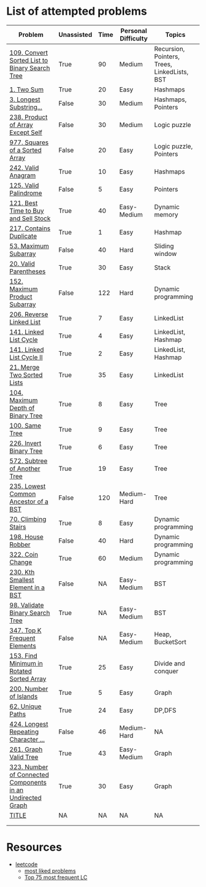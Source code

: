 # List of attempted problems
| Problem                                                                                                                        | Unassisted |   Time  | Personal Difficulty | Topics                                       |
|--------------------------------------------------------------------------------------------------------------------------------|------------|---------|---------------------|----------------------------------------------|
| [ 109. Convert Sorted List to Binary Search Tree ]( https://leetcode.com/problems/convert-sorted-list-to-binary-search-tree/ ) | True       |   90    | Medium              | Recursion, Pointers, Trees, LinkedLists, BST |
| [ 1. Two Sum ](https://leetcode.com/problems/two-sum/)                                                                         | True       |   20    | Easy                | Hashmaps                                     |
| [ 3. Longest Substring... ](https://leetcode.com/problems/longest-substring-without-repeating-characters/)                     | False      |   30    | Medium              | Hashmaps, Pointers                           |
| [ 238. Product of Array Except Self ](https://leetcode.com/problems/product-of-array-except-self/)                             | False      |   30    | Medium              | Logic puzzle                                 |
| [ 977. Squares of a Sorted Array ](https://leetcode.com/problems/squares-of-a-sorted-array/)                                   | False      |   20    | Easy                | Logic puzzle, Pointers                       |
| [ 242. Valid Anagram ](https://leetcode.com/problems/valid-anagram/)                                                           | True       |   10    | Easy                | Hashmaps                                     |
| [ 125. Valid Palindrome ](https://leetcode.com/problems/valid-palindrome/)                                                     | False      |    5    | Easy                | Pointers                                     |
| [ 121. Best Time to Buy and Sell Stock ](https://leetcode.com/problems/best-time-to-buy-and-sell-stock/)                       | True       |   40    | Easy-Medium         | Dynamic memory                               |
| [ 217. Contains Duplicate ](https://leetcode.com/problems/contains-duplicate/)                                                 | True       |    1    | Easy                | Hashmap                                      |
| [ 53. Maximum Subarray ](https://leetcode.com/problems/maximum-subarray/)                                                      | False      |   40    | Hard                | Sliding window                               |
| [ 20. Valid Parentheses ](https://leetcode.com/problems/valid-parentheses/)                                                    | True       |   30    | Easy                | Stack                                        |
| [ 152. Maximum Product Subarray ](https://leetcode.com/problems/maximum-product-subarray/)                                     | False      |  122    | Hard                | Dynamic programming                          |
| [ 206. Reverse Linked List ](https://leetcode.com/problems/reverse-linked-list/)                                               | True       |    7    | Easy                | LinkedList                                   |
| [ 141. Linked List Cycle ](https://leetcode.com/problems/linked-list-cycle/)                                                   | True       |    4    | Easy                | LinkedList, Hashmap                          |
| [ 141. Linked List Cycle II ](https://leetcode.com/problems/linked-list-cycle-ii/description/)                                 | True       |    2    | Easy                | LinkedList, Hashmap                          |
| [ 21. Merge Two Sorted Lists ](https://leetcode.com/problems/merge-two-sorted-lists/)                                          | True       |   35    | Easy                | LinkedList                                   |
| [ 104. Maximum Depth of Binary Tree ](https://leetcode.com/problems/maximum-depth-of-binary-tree/)                             | True       |    8    | Easy                | Tree                                         |
| [ 100. Same Tree ](https://leetcode.com/problems/same-tree/)                                                                   | True       |    9    | Easy                | Tree                                         |
| [ 226. Invert Binary Tree ](https://leetcode.com/problems/invert-binary-tree/)                                                 | True       |    6    | Easy                | Tree                                         |
| [ 572. Subtree of Another Tree ](https://leetcode.com/problems/subtree-of-another-tree/)                                       | True       |   19    | Easy                | Tree                                         |
| [ 235. Lowest Common Ancestor of a BST ](https://leetcode.com/problems/lowest-common-ancestor-of-a-binary-search-tree/)        | False      |  120    | Medium-Hard         | Tree                                         |
| [ 70. Climbing Stairs ](https://leetcode.com/problems/climbing-stairs/description/)                                            | True       |    8    | Easy                | Dynamic programming                          |
| [ 198. House Robber ](https://leetcode.com/problems/house-robber/)                                                             | False      |   40    | Hard                | Dynamic programming                          |
| [ 322. Coin Change ](https://leetcode.com/problems/coin-change/)                                                               | True       |   60    | Medium              | Dynamic programming                          |
| [ 230. Kth Smallest Element in a BST ](https://leetcode.com/problems/kth-smallest-element-in-a-bst/description/)               | False      |   NA    | Easy-Medium         | BST                                          |
| [ 98. Validate Binary Search Tree ](https://leetcode.com/problems/validate-binary-search-tree/)                                | True       |   NA    | Easy-Medium         | BST                                          |
| [ 347. Top K Frequent Elements ](https://leetcode.com/problems/top-k-frequent-elements/description/?orderBy=most_votes)        | False      |   NA    | Easy-Medium         | Heap, BucketSort                             |
| [ 153. Find Minimum in Rotated Sorted Array ]( https://leetcode.com/problems/find-minimum-in-rotated-sorted-array/ )           | True       |   25    | Easy                | Divide and conquer                           |
| [ 200. Number of Islands ]( https://leetcode.com/problems/number-of-islands/ )                                                 | True       |    5    | Easy                | Graph                                        |
| [ 62. Unique Paths ]( https://leetcode.com/problems/unique-paths/ )                                                            | True       |   24    | Easy                | DP,DFS                                       |
| [ 424. Longest Repeating Character ... ]( https://leetcode.com/problems/longest-repeating-character-replacement/description/ ) | False      |   46    | Medium-Hard         | NA                                           |
| [ 261. Graph Valid Tree ]( https://www.lintcode.com/problem/178/?utm_source=%5B%27sc-bky-zy%27%5D )                            | True       |   43    | Easy-Medium         | Graph                                        |
| [ 323. Number of Connected Components in an Undirected Graph ]( https://www.youtube.com/watch?v=8f1XPm4WOUc )                  | True       |   30    | Easy                | Graph                                        |
| [ TITLE ]( LINK )                                                                                                              | NA         |   NA    | NA                  | NA                                           |
|                                                                                                                                |            |         |                     |                                              |
|                                                                                                                                |            |         |                     |                                              |

# Resources
- [leetcode](https://leetcode.com/problemset)
    - [most liked problems](https://adityarajput.com/leetcode/)
    - [Top 75 most frequent LC](https://docs.google.com/spreadsheets/d/1A2PaQKcdwO_lwxz9bAnxXnIQayCouZP6d-ENrBz_NXc/edit#gid=0)
